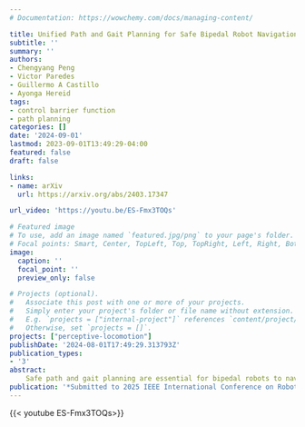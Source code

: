 ```yaml
---
# Documentation: https://wowchemy.com/docs/managing-content/

title: Unified Path and Gait Planning for Safe Bipedal Robot Navigation
subtitle: ''
summary: ''
authors:
- Chengyang Peng
- Victor Paredes
- Guillermo A Castillo
- Ayonga Hereid
tags: 
- control barrier function
- path planning
categories: []
date: '2024-09-01'
lastmod: 2023-09-01T13:49:29-04:00
featured: false
draft: false

links:
- name: arXiv
  url: https://arxiv.org/abs/2403.17347

url_video: 'https://youtu.be/ES-Fmx3TOQs'

# Featured image
# To use, add an image named `featured.jpg/png` to your page's folder.
# Focal points: Smart, Center, TopLeft, Top, TopRight, Left, Right, BottomLeft, Bottom, BottomRight.
image:
  caption: ''
  focal_point: ''
  preview_only: false

# Projects (optional).
#   Associate this post with one or more of your projects.
#   Simply enter your project's folder or file name without extension.
#   E.g. `projects = ["internal-project"]` references `content/project/deep-learning/index.md`.
#   Otherwise, set `projects = []`.
projects: ["perceptive-locomotion"]
publishDate: '2024-08-01T17:49:29.313793Z'
publication_types:
- '3'
abstract: 
    Safe path and gait planning are essential for bipedal robots to navigate complex real-world environments. The prevailing approaches often plan the path and gait separately in a hierarchical fashion, potentially resulting in unsafe movements due to neglecting the physical constraints of walking robots. A safety-critical path must not only avoid obstacles but also ensure that the robot's gaits are subject to its dynamic and kinematic constraints. This work presents a novel approach that unifies path planning and gait planning via a Model Predictive Control (MPC) using the Linear Inverted Pendulum (LIP) model representing bipedal locomotion. This approach considers environmental constraints, such as obstacles, and the robot's kinematics and dynamics constraints. By using discrete-time Control Barrier Functions for obstacle avoidance, our approach generates the next foot landing position, ensuring robust walking gaits and a safe navigation path within clustered environments. We validated our proposed approach in simulation using a Digit robot in 20 randomly created environments. The results demonstrate improved performance in terms of safety and robustness when compared to hierarchical path and gait planning frameworks. 
publication: '*Submitted to 2025 IEEE International Conference on Robotics and Automation (ICRA)*'
---
```


{{< youtube ES-Fmx3TOQs>}}